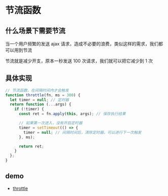# 节流函数

## 什么场景下需要节流

当一个用户频繁的发送 ajax 请求，造成不必要的浪费，类似这样的需求，我们都可以用到节流

节流就是减少开支，原本一秒发送 100 次请求，我们就可以把它减少到 1 次

## 具体实现

```js
// 节流函数，在间隔时间内才会触发
function throttle(fn, ms = 300) {
  let timer = null; // 定时器
  return function (...args) {
    if (!timer) {
      const ret = fn.apply(this, args); // 保存执行结果

      // 如果第一次进入，没有开启定时器
      timer = setTimeout(() => {
        timer = null; // 间隔时间后，清除定时器，可以进行下一次触发
      }, ms);

      return ret;
    }
  };
}
```

## demo

- <a href="https://jsbin.com/vutezif/edit?html,js,output,console" target="_blank">throttle</a>
